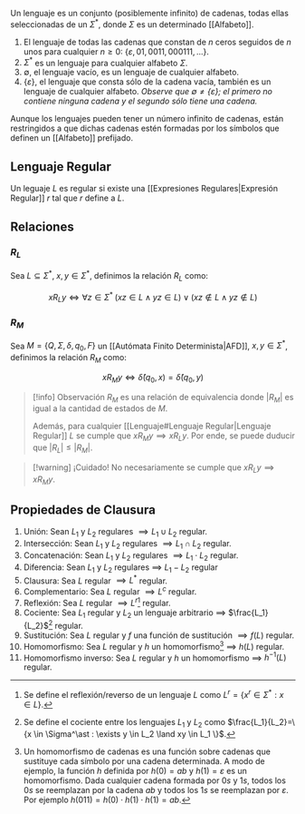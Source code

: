 Un lenguaje es un conjunto (posiblemente infinito) de cadenas, todas ellas seleccionadas de un $\Sigma^\ast$, donde $\Sigma$ es un determinado [[Alfabeto]].

1. El lenguaje de todas las cadenas que constan de $n$ ceros seguidos de $n$ unos para cualquier $n \ge 0$: $\{\varepsilon,01,0011,000111,...\}$.
2. $\Sigma^\ast$ es un lenguaje para cualquier alfabeto $\Sigma$.
3. $\emptyset$, el lenguaje vacío, es un lenguaje de cualquier alfabeto.
4. $\{\varepsilon \}$, el lenguaje que consta sólo de la cadena vacía, también es un lenguaje de cualquier alfabeto. *Observe que $\emptyset \neq \{\varepsilon\}$; el primero no contiene ninguna cadena y el segundo sólo tiene una cadena.*

Aunque los lenguajes pueden tener un número infinito de cadenas, están restringidos a que dichas cadenas estén formadas por los símbolos que definen un [[Alfabeto]] prefijado.

## Lenguaje Regular
Un leguaje $L$ es regular si existe una [[Expresiones Regulares|Expresión Regular]] $r$ tal que $r$ define a $L$.

## Relaciones
### $R_L$
Sea $L \subseteq \Sigma^\ast,\; x,y \in \Sigma^\ast$, definimos la relación $R_L$ como:

$$x R_{L} y \iff \forall z \in \Sigma^\ast \; (xz \in L \land yz \in L) \lor (xz \notin L \land yz \notin L)$$

### $R_M$
Sea $M=\{Q, \Sigma, \delta, q_0, F\}$ un [[Autómata Finito Determinista|AFD]], $x, y \in \Sigma^\ast$, definimos la relación $R_M$ como:

$$xR_My \iff \hat{\delta}(q_0, x) = \hat{\delta}(q_0, y)$$

> [!info] Observación
> $R_M$ es una relación de equivalencia donde $|R_M|$ es igual a la cantidad de estados de $M$.
> 
> Además, para cualquier [[Lenguaje#Lenguaje Regular|Lenguaje Regular]] $L$ se cumple que $xR_My \implies xR_Ly$. Por ende, se puede duducir que $|R_L| \leq |R_M|$.

>[!warning] ¡Cuidado!
>No necesariamente se cumple que $xR_Ly \implies xR_My$.

## Propiedades de Clausura
1. Unión: Sean $L_1$ y $L_2$ regulares $\implies L_1 \cup L_2$ regular.
2. Intersección: Sean $L_1$ y $L_2$ regulares $\implies L_1 \cap L_2$ regular.
3. Concatenación: Sean $L_1$ y $L_2$ regulares $\implies L_1 \cdot L_2$  regular.
4. Diferencia: Sean $L_1$ y $L_2$ regulares $\implies$ $L_1 - L_2$ regular
5. Clausura: Sea $L$ regular $\implies L^\ast$ regular.
6. Complementario: Sea $L$ regular $\implies L^c$ regular.
7. Reflexión: Sea $L$ regular $\implies L^r$[^1] regular.
8. Cociente: Sea $L_1$ regular y $L_2$ un lenguaje arbitrario $\implies$ $\frac{L_1}{L_2}$[^2]  regular.
9. Sustitución: Sea $L$ regular y $f$ una función de sustitución $\implies f(L)$ regular.
10. Homomorfismo: Sea $L$ regular y $h$ un homomorfismo[^3] $\implies$ $h(L)$ regular.
11. Homomorfismo inverso: Sea $L$ regular y $h$ un homomorfismo $\implies$ $h^{-1}(L)$ regular.

[^1]: Se define el reflexión/reverso de un lenguaje $L$ como $L^r=\{x^r \in \Sigma^\ast: x \in L\}$. 
[^2]: Se define el cociente entre los lenguajes $L_1$ y $L_2$ como $\frac{L_1}{L_2}=\{x \in \Sigma^\ast : \exists y \in L_2 \land xy \in L_1 \}$.
[^3]: Un homomorfismo de cadenas es una función sobre cadenas que sustituye cada símbolo por una cadena determinada. A modo de ejemplo, la función $h$ definida por $h(0) = ab$ y $h(1) = \varepsilon$ es un homomorfismo. Dada cualquier cadena formada por $0s$ y $1s$, todos los $0s$ se reemplazan por la cadena $ab$ y todos los $1s$ se reemplazan por $\varepsilon$. Por ejemplo $h(011)=h(0) \cdot h(1) \cdot h(1) = ab$.
